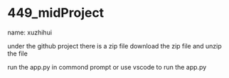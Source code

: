 # 449_midProject

name: xuzhihui

under the github project there is a zip file
download the zip file and unzip the file

run the app.py in commond prompt 
or use vscode to run the app.py
